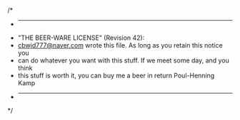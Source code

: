 /*
 * ----------------------------------------------------------------------------
 * "THE BEER-WARE LICENSE" (Revision 42):
 * <cbwjd777@naver.com> wrote this file. As long as you retain this notice you
 * can do whatever you want with this stuff. If we meet some day, and you think
 * this stuff is worth it, you can buy me a beer in return Poul-Henning Kamp
 * ----------------------------------------------------------------------------
 */
